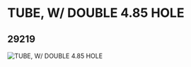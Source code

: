 # TUBE, W/ DOUBLE 4.85 HOLE
## 29219
![TUBE, W/ DOUBLE 4.85 HOLE](https://lc-www-live-s.legocdn.com/media/bricks/5/2/6173116.jpg)